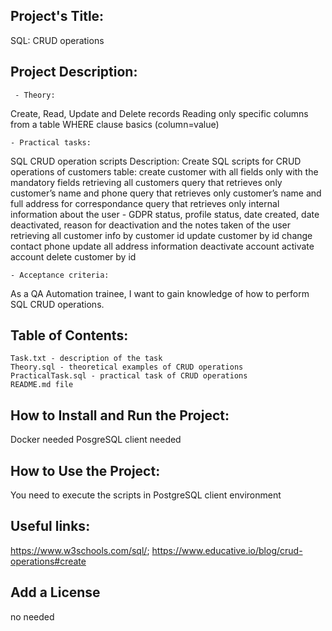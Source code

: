## Project's Title:
SQL: CRUD operations

## Project Description:

	 - Theory:
Create, Read, Update and Delete records
Reading only specific columns from a table
WHERE clause basics (column=value)

	- Practical tasks:
SQL CRUD operation scripts 
Description: Create SQL scripts for CRUD operations of customers table:
create customer
with all fields
only with the mandatory fields
retrieving all customers 
query that retrieves only customer’s name and phone
query that retrieves only customer’s name and full address for correspondance
query that retrieves only internal information about the user - GDPR status, profile status, date created, date deactivated, reason for deactivation and the notes taken of the user
retrieving all customer info by customer id
update customer by id 
change contact phone
update all address information
deactivate account 
activate account 
delete customer by id

	- Acceptance criteria:
As a QA Automation trainee, I want to gain knowledge of how to perform SQL CRUD operations.


## Table of Contents:
	Task.txt - description of the task
	Theory.sql - theoretical examples of CRUD operations
	PracticalTask.sql - practical task of CRUD operations
	README.md file

## How to Install and Run the Project:
  Docker needed
  PosgreSQL client needed
 
## How to Use the Project:
You need to execute the scripts in PostgreSQL client environment

## Useful links:
https://www.w3schools.com/sql/;
https://www.educative.io/blog/crud-operations#create

## Add a License
no needed


